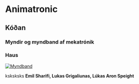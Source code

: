 # Animatronic

## Kóðan

### Myndir og myndband af mekatrónik

### Haus

[![Myndband](https://i.ytimg.com/vi/jkB-AlOwPUE/hq2.jpg?sqp=-oaymwE9CNACELwBSFryq4qpAy8IARUAAAAAGAAlAADIQj0AgKJDeAHwAQH4Ac4FgAKACooCDAgAEAEYSiBlKEcwDw==&rs=AOn4CLBIq4EuMFZlA7SF92BV9sHLipYARg)](https://youtube.com/shorts/jkB-AlOwPUE?feature=share)


ksksksks
**Emil Sharifi, Lukas Grigaliunas, Lúkas Aron Speight**

